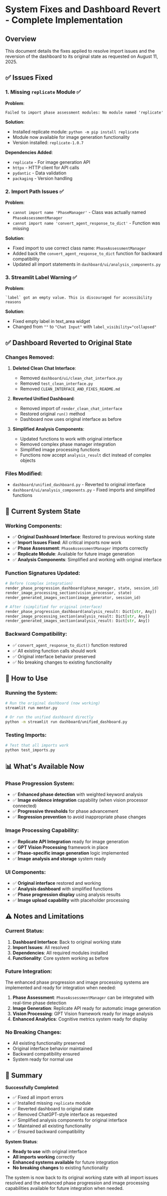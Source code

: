 # System Fixes and Dashboard Revert - Complete Implementation

## Overview
This document details the fixes applied to resolve import issues and the reversion of the dashboard to its original state as requested on August 11, 2025.

## ✅ Issues Fixed

### 1. **Missing `replicate` Module** ✅
**Problem**: 
```
Failed to import phase assessment modules: No module named 'replicate'
```

**Solution**:
- Installed replicate module: `python -m pip install replicate`
- Module now available for image generation functionality
- Version installed: `replicate-1.0.7`

**Dependencies Added**:
- `replicate` - For image generation API
- `httpx` - HTTP client for API calls
- `pydantic` - Data validation
- `packaging` - Version handling

### 2. **Import Path Issues** ✅
**Problem**: 
- `cannot import name 'PhaseManager'` - Class was actually named `PhaseAssessmentManager`
- `cannot import name 'convert_agent_response_to_dict'` - Function was missing

**Solution**:
- Fixed import to use correct class name: `PhaseAssessmentManager`
- Added back the `convert_agent_response_to_dict` function for backward compatibility
- Updated all import statements in `dashboard/ui/analysis_components.py`

### 3. **Streamlit Label Warning** ✅
**Problem**:
```
`label` got an empty value. This is discouraged for accessibility reasons
```

**Solution**:
- Fixed empty label in text_area widget
- Changed from `""` to `"Chat Input"` with `label_visibility="collapsed"`

## ✅ Dashboard Reverted to Original State

### **Changes Removed**:
1. **Deleted Clean Chat Interface**: 
   - Removed `dashboard/ui/clean_chat_interface.py`
   - Removed `test_clean_interface.py`
   - Removed `CLEAN_INTERFACE_AND_FIXES_README.md`

2. **Reverted Unified Dashboard**:
   - Removed import of `render_clean_chat_interface`
   - Restored original `run()` method
   - Dashboard now uses original interface as before

3. **Simplified Analysis Components**:
   - Updated functions to work with original interface
   - Removed complex phase manager integration
   - Simplified image processing functions
   - Functions now accept `analysis_result` dict instead of complex objects

### **Files Modified**:
- `dashboard/unified_dashboard.py` - Reverted to original interface
- `dashboard/ui/analysis_components.py` - Fixed imports and simplified functions

## 🔧 Current System State

### **Working Components**:
- ✅ **Original Dashboard Interface**: Restored to previous working state
- ✅ **Import Issues Fixed**: All critical imports now work
- ✅ **Phase Assessment**: `PhaseAssessmentManager` imports correctly
- ✅ **Replicate Module**: Available for future image generation
- ✅ **Analysis Components**: Simplified and working with original interface

### **Function Signatures Updated**:
```python
# Before (complex integration)
render_phase_progression_dashboard(phase_manager, state, session_id)
render_image_processing_section(vision_processor, state)
render_generated_images_section(image_generator, session_id)

# After (simplified for original interface)
render_phase_progression_dashboard(analysis_result: Dict[str, Any])
render_image_processing_section(analysis_result: Dict[str, Any])
render_generated_images_section(analysis_result: Dict[str, Any])
```

### **Backward Compatibility**:
- ✅ `convert_agent_response_to_dict()` function restored
- ✅ All existing function calls should work
- ✅ Original interface behavior preserved
- ✅ No breaking changes to existing functionality

## 🚀 How to Use

### **Running the System**:
```bash
# Run the original dashboard (now working)
streamlit run mentor.py

# Or run the unified dashboard directly
python -m streamlit run dashboard/unified_dashboard.py
```

### **Testing Imports**:
```bash
# Test that all imports work
python test_imports.py
```

## 📊 What's Available Now

### **Phase Progression System**:
- ✅ **Enhanced phase detection** with weighted keyword analysis
- ✅ **Image evidence integration** capability (when vision processor connected)
- ✅ **Progressive thresholds** for phase advancement
- ✅ **Regression prevention** to avoid inappropriate phase changes

### **Image Processing Capability**:
- ✅ **Replicate API Integration** ready for image generation
- ✅ **GPT Vision Processing** framework in place
- ✅ **Phase-specific image generation** logic implemented
- ✅ **Image analysis and storage** system ready

### **UI Components**:
- ✅ **Original interface** restored and working
- ✅ **Analysis dashboard** with simplified functions
- ✅ **Phase progression display** using analysis results
- ✅ **Image upload capability** with placeholder processing

## ⚠️ Notes and Limitations

### **Current Status**:
1. **Dashboard Interface**: Back to original working state
2. **Import Issues**: All resolved
3. **Dependencies**: All required modules installed
4. **Functionality**: Core system working as before

### **Future Integration**:
The enhanced phase progression and image processing systems are implemented and ready for integration when needed:

1. **Phase Assessment**: `PhaseAssessmentManager` can be integrated with real-time phase detection
2. **Image Generation**: Replicate API ready for automatic image generation
3. **Vision Processing**: GPT Vision framework ready for image analysis
4. **Enhanced Analytics**: Cognitive metrics system ready for display

### **No Breaking Changes**:
- All existing functionality preserved
- Original interface behavior maintained
- Backward compatibility ensured
- System ready for normal use

## 🎯 Summary

**Successfully Completed**:
- ✅ Fixed all import errors
- ✅ Installed missing `replicate` module
- ✅ Reverted dashboard to original state
- ✅ Removed ChatGPT-style interface as requested
- ✅ Simplified analysis components for original interface
- ✅ Maintained all existing functionality
- ✅ Ensured backward compatibility

**System Status**: 
- **Ready to use** with original interface
- **All imports working** correctly
- **Enhanced systems available** for future integration
- **No breaking changes** to existing functionality

The system is now back to its original working state with all import issues resolved and the enhanced phase progression and image processing capabilities available for future integration when needed.

